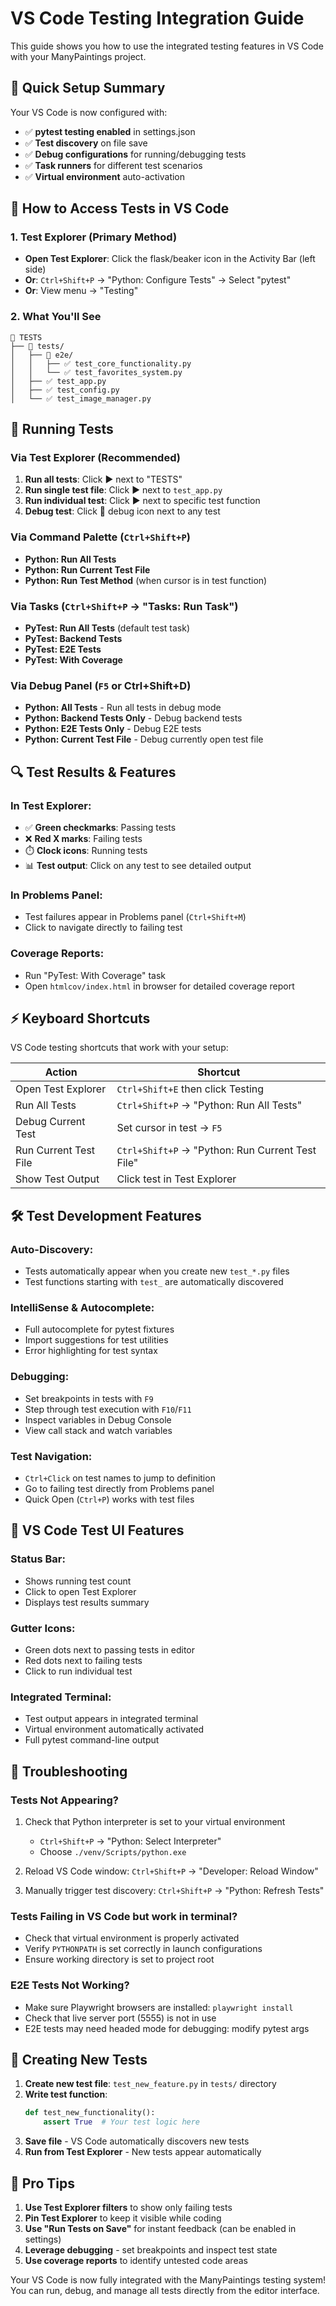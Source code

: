 # VS Code Testing Integration Guide

This guide shows you how to use the integrated testing features in VS Code with your ManyPaintings project.

## 🎯 Quick Setup Summary

Your VS Code is now configured with:
- ✅ **pytest testing enabled** in settings.json
- ✅ **Test discovery** on file save 
- ✅ **Debug configurations** for running/debugging tests
- ✅ **Task runners** for different test scenarios
- ✅ **Virtual environment** auto-activation

## 📍 How to Access Tests in VS Code

### 1. Test Explorer (Primary Method)
- **Open Test Explorer**: Click the flask/beaker icon in the Activity Bar (left side)
- **Or**: `Ctrl+Shift+P` → "Python: Configure Tests" → Select "pytest"
- **Or**: View menu → "Testing"

### 2. What You'll See
```
🧪 TESTS
├── 📁 tests/
│   ├── 📁 e2e/
│   │   ├── ✅ test_core_functionality.py
│   │   └── ✅ test_favorites_system.py  
│   ├── ✅ test_app.py
│   ├── ✅ test_config.py
│   └── ✅ test_image_manager.py
```

## 🚀 Running Tests

### Via Test Explorer (Recommended)
1. **Run all tests**: Click ▶️ next to "TESTS" 
2. **Run single test file**: Click ▶️ next to `test_app.py`
3. **Run individual test**: Click ▶️ next to specific test function
4. **Debug test**: Click 🐛 debug icon next to any test

### Via Command Palette (`Ctrl+Shift+P`)
- **Python: Run All Tests**
- **Python: Run Current Test File** 
- **Python: Run Test Method** (when cursor is in test function)

### Via Tasks (`Ctrl+Shift+P` → "Tasks: Run Task")
- **PyTest: Run All Tests** (default test task)
- **PyTest: Backend Tests** 
- **PyTest: E2E Tests**
- **PyTest: With Coverage**

### Via Debug Panel (`F5` or Ctrl+Shift+D)
- **Python: All Tests** - Run all tests in debug mode
- **Python: Backend Tests Only** - Debug backend tests
- **Python: E2E Tests Only** - Debug E2E tests  
- **Python: Current Test File** - Debug currently open test file

## 🔍 Test Results & Features

### In Test Explorer:
- ✅ **Green checkmarks**: Passing tests
- ❌ **Red X marks**: Failing tests  
- ⏱️ **Clock icons**: Running tests
- 📊 **Test output**: Click on any test to see detailed output

### In Problems Panel:
- Test failures appear in Problems panel (`Ctrl+Shift+M`)
- Click to navigate directly to failing test

### Coverage Reports:
- Run "PyTest: With Coverage" task
- Open `htmlcov/index.html` in browser for detailed coverage report

## ⚡ Keyboard Shortcuts

VS Code testing shortcuts that work with your setup:

| Action | Shortcut |
|--------|----------|
| Open Test Explorer | `Ctrl+Shift+E` then click Testing |
| Run All Tests | `Ctrl+Shift+P` → "Python: Run All Tests" |
| Debug Current Test | Set cursor in test → `F5` |
| Run Current Test File | `Ctrl+Shift+P` → "Python: Run Current Test File" |
| Show Test Output | Click test in Test Explorer |

## 🛠️ Test Development Features

### Auto-Discovery:
- Tests automatically appear when you create new `test_*.py` files
- Test functions starting with `test_` are automatically discovered

### IntelliSense & Autocomplete:
- Full autocomplete for pytest fixtures
- Import suggestions for test utilities
- Error highlighting for test syntax

### Debugging:
- Set breakpoints in tests with `F9`
- Step through test execution with `F10`/`F11`
- Inspect variables in Debug Console
- View call stack and watch variables

### Test Navigation:
- `Ctrl+Click` on test names to jump to definition  
- Go to failing test directly from Problems panel
- Quick Open (`Ctrl+P`) works with test files

## 🎨 VS Code Test UI Features

### Status Bar:
- Shows running test count
- Click to open Test Explorer
- Displays test results summary

### Gutter Icons:
- Green dots next to passing tests in editor
- Red dots next to failing tests  
- Click to run individual test

### Integrated Terminal:
- Test output appears in integrated terminal
- Virtual environment automatically activated
- Full pytest command-line output

## 🔧 Troubleshooting

### Tests Not Appearing?
1. Check that Python interpreter is set to your virtual environment
   - `Ctrl+Shift+P` → "Python: Select Interpreter" 
   - Choose `./venv/Scripts/python.exe`

2. Reload VS Code window: `Ctrl+Shift+P` → "Developer: Reload Window"

3. Manually trigger test discovery: `Ctrl+Shift+P` → "Python: Refresh Tests"

### Tests Failing in VS Code but work in terminal?
- Check that virtual environment is properly activated
- Verify `PYTHONPATH` is set correctly in launch configurations
- Ensure working directory is set to project root

### E2E Tests Not Working?
- Make sure Playwright browsers are installed: `playwright install`
- Check that live server port (5555) is not in use
- E2E tests may need headed mode for debugging: modify pytest args

## 📝 Creating New Tests

1. **Create new test file**: `test_new_feature.py` in `tests/` directory
2. **Write test function**: 
   ```python
   def test_new_functionality():
       assert True  # Your test logic here
   ```
3. **Save file** - VS Code automatically discovers new tests
4. **Run from Test Explorer** - New tests appear automatically

## 🎯 Pro Tips

1. **Use Test Explorer filters** to show only failing tests
2. **Pin Test Explorer** to keep it visible while coding  
3. **Use "Run Tests on Save"** for instant feedback (can be enabled in settings)
4. **Leverage debugging** - set breakpoints and inspect test state
5. **Use coverage reports** to identify untested code areas

Your VS Code is now fully integrated with the ManyPaintings testing system! You can run, debug, and manage all tests directly from the editor interface.